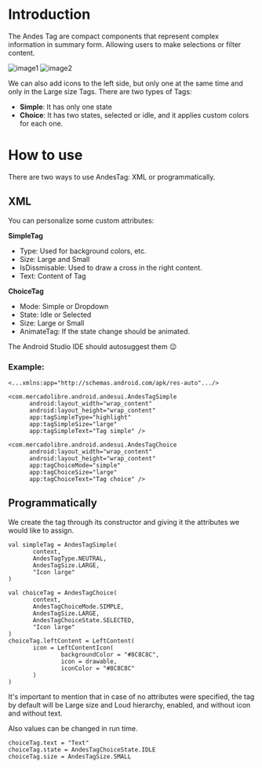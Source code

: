 # Introduction

The Andes Tag are compact components that represent complex information in summary form. Allowing users to make selections or filter content.

![image1](https://user-images.githubusercontent.com/60985687/96306122-70cf0c00-0fd5-11eb-8611-23f0d2403ccc.png) ![image2](https://user-images.githubusercontent.com/60985687/96306126-73c9fc80-0fd5-11eb-9a93-cf59bcff0333.png)

We can also add icons to the left side, but only one at the same time and only in the Large size Tags.
There are two types of Tags:
* **Simple**: It has only one state
* **Choice**: It has two states, selected or idle, and it applies custom colors for each one.

# How to use

There are two ways to use AndesTag: XML or programmatically.

## XML

You can personalize some custom attributes:

**SimpleTag**
* Type: Used for background colors, etc.
* Size: Large and Small
* IsDissmisable: Used to draw a cross in the right content.
* Text: Content of Tag

**ChoiceTag**
* Mode: Simple or Dropdown
* State: Idle or Selected
* Size: Large or Small
* AnimateTag: If the state change should be animated.

The Android Studio IDE should autosuggest them 😉

### Example:

```
<...xmlns:app="http://schemas.android.com/apk/res-auto".../>
```

```
<com.mercadolibre.android.andesui.AndesTagSimple
      android:layout_width="wrap_content"
      android:layout_height="wrap_content"
      app:tagSimpleType="highlight"
      app:tagSimpleSize="large"
      app:tagSimpleText="Tag simple" />
```

```
<com.mercadolibre.android.andesui.AndesTagChoice
      android:layout_width="wrap_content"
      android:layout_height="wrap_content"
      app:tagChoiceMode="simple"
      app:tagChoiceSize="large"
      app:tagChoiceText="Tag choice" />
```

## Programmatically

We create the tag through its constructor and giving it the attributes we would like to assign.

```
val simpleTag = AndesTagSimple(
       context,
       AndesTagType.NEUTRAL,
       AndesTagSize.LARGE,
       "Icon large"
)
```

```
val choiceTag = AndesTagChoice(
       context,
       AndesTagChoiceMode.SIMPLE,
       AndesTagSize.LARGE,
       AndesTagChoiceState.SELECTED,
       "Icon large"
)
choiceTag.leftContent = LeftContent(
       icon = LeftContentIcon(
               backgroundColor = "#8C8C8C",
               icon = drawable,
               iconColor = "#8C8C8C"
       )
)
```

It's important to mention that in case of no attributes were specified, the tag by default will be Large size and Loud hierarchy, enabled, and without icon and without text.

Also values can be changed in run time.

```
choiceTag.text = "Text"
choiceTag.state = AndesTagChoiceState.IDLE
choiceTag.size = AndesTagSize.SMALL
```
